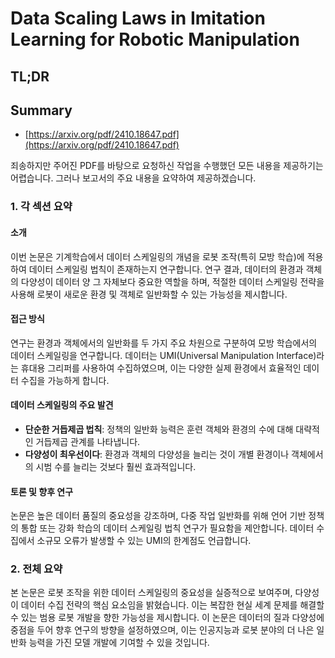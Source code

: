 # Data Scaling Laws in Imitation Learning for Robotic Manipulation
## TL;DR
## Summary
- [https://arxiv.org/pdf/2410.18647.pdf](https://arxiv.org/pdf/2410.18647.pdf)

죄송하지만 주어진 PDF를 바탕으로 요청하신 작업을 수행했던 모든 내용을 제공하기는 어렵습니다. 그러나 보고서의 주요 내용을 요약하여 제공하겠습니다.

### 1. 각 섹션 요약
#### 소개
이번 논문은 기계학습에서 데이터 스케일링의 개념을 로봇 조작(특히 모방 학습)에 적용하여 데이터 스케일링 법칙이 존재하는지 연구합니다. 연구 결과, 데이터의 환경과 객체의 다양성이 데이터 양 그 자체보다 중요한 역할을 하며, 적절한 데이터 스케일링 전략을 사용해 로봇이 새로운 환경 및 객체로 일반화할 수 있는 가능성을 제시합니다.

#### 접근 방식
연구는 환경과 객체에서의 일반화를 두 가지 주요 차원으로 구분하여 모방 학습에서의 데이터 스케일링을 연구합니다. 데이터는 UMI(Universal Manipulation Interface)라는 휴대용 그리퍼를 사용하여 수집하였으며, 이는 다양한 실제 환경에서 효율적인 데이터 수집을 가능하게 합니다.

#### 데이터 스케일링의 주요 발견
- **단순한 거듭제곱 법칙**: 정책의 일반화 능력은 훈련 객체와 환경의 수에 대해 대략적인 거듭제곱 관계를 나타냅니다.
- **다양성이 최우선이다**: 환경과 객체의 다양성을 늘리는 것이 개별 환경이나 객체에서의 시범 수를 늘리는 것보다 훨씬 효과적입니다.

#### 토론 및 향후 연구
논문은 높은 데이터 품질의 중요성을 강조하며, 다중 작업 일반화를 위해 언어 기반 정책의 통합 또는 강화 학습의 데이터 스케일링 법칙 연구가 필요함을 제안합니다. 데이터 수집에서 소규모 오류가 발생할 수 있는 UMI의 한계점도 언급합니다.

### 2. 전체 요약
본 논문은 로봇 조작을 위한 데이터 스케일링의 중요성을 실증적으로 보여주며, 다양성이 데이터 수집 전략의 핵심 요소임을 밝혔습니다. 이는 복잡한 현실 세계 문제를 해결할 수 있는 범용 로봇 개발을 향한 가능성을 제시합니다. 이 논문은 데이터의 질과 다양성에 중점을 두어 향후 연구의 방향을 설정하였으며, 이는 인공지능과 로봇 분야의 더 나은 일반화 능력을 가진 모델 개발에 기여할 수 있을 것입니다.